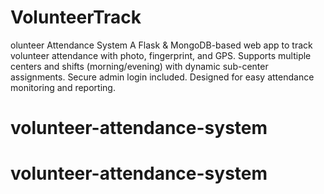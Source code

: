 # VolunteerTrack
olunteer Attendance System A Flask &amp; MongoDB-based web app to track volunteer attendance with photo, fingerprint, and GPS. Supports multiple centers and shifts (morning/evening) with dynamic sub-center assignments. Secure admin login included. Designed for easy attendance monitoring and reporting.
# volunteer-attendance-system
# volunteer-attendance-system
